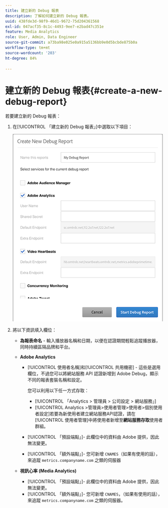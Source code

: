 ```yaml
---
title: 建立新的 Debug 報表
description: 了解如何建立新的 Debug 報表。
uuid: 438fde3d-98f9-46d1-9672-75d204361568
exl-id: 047acf35-8c1c-4493-9ee7-e2bad47c351e
feature: Media Analytics
role: User, Admin, Data Engineer
source-git-commit: a73ba98e025e0a915a5136bb9e0d5bcbde875b0a
workflow-type: tm+mt
source-wordcount: '203'
ht-degree: 84%

---
```


# 建立新的 Debug 報表{#create-a-new-debug-report}

若要建立新的 Debug 報表：

1. 在[!UICONTROL 「建立新的 Debug 報表」]中選取以下項目：

   ![](assets/create-new-debug-report.png)

1. 將以下資訊填入欄位：

   * **為報表命名** - 輸入播放器名稱和日期，以便在認證期間輕鬆追蹤播放器，同時持續區隔品牌和平台。
   * **Adobe Analytics**

      * [!UICONTROL 使用者名稱]和[!UICONTROL 共用機密] - 這些是選用欄位，不過您可以將網站服務 API 認證新增到 Adobe Debug，顯示不同的報表套裝名稱和設定。

        您可以利用以下任一方式存取：

         * [!UICONTROL 「Analytics > 管理員 > 公司設定 > 網站服務」]
         * [!UICONTROL Analytics >管理員>使用者管理>使用者>個別使用者設定]若要為新使用者建立網站服務API認證，請在[!UICONTROL 使用者管理]中將使用者新增至&#x200B;**網站服務存取**&#x200B;使用者群組。

      * [!UICONTROL 「預設端點」]- 此欄位中的資料由 Adobe 提供，因此無法變更。
      * [!UICONTROL 「額外端點」]- 您可新增 `CNAMES`（如果有使用的話），來追蹤 `metrics.companyname.com` 之類的伺服器

   * **視訊心率 (Media Analytics)**

      * [!UICONTROL 「預設端點」]- 此欄位中的資料由 Adobe 提供，因此無法變更。
      * [!UICONTROL 「額外端點」]- 您可新增 `CNAMES`，（如果有使用的話），來追蹤 `metrics.companyname.com` 之類的伺服器。
